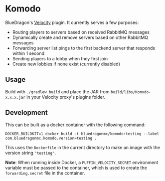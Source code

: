 # Komodo
BlueDragon's [Velocity](https://velocitypowered.com/) plugin. It currently serves a few purposes:
- Routing players to servers based on received RabbitMQ messages
- Dynamically create and remove servers based on other RabbitMQ messages
- Forwarding server list pings to the first backend server that responds within 1 second
- Sending players to a lobby when they first join
- Create new lobbies if none exist (currently disabled)

## Usage
Build with `./gradlew build` and place the JAR from `build/libs/Komodo-x.x.x.jar` in your Velocity proxy's plugins folder.

## Development
This can be built as a docker container with the following command:
```shell
DOCKER_BUILDKIT=1 docker build -t bluedragonmc/komodo:testing --label com.bluedragonmc.komodo.version=testing .
```
This uses the `Dockerfile` in the current directory to make an image with the version string `"testing"`.

**Note**: When running inside Docker, a `PUFFIN_VELOCITY_SECRET` environment variable must be passed to the container, which is used to create the `forwarding.secret` file in the container.
